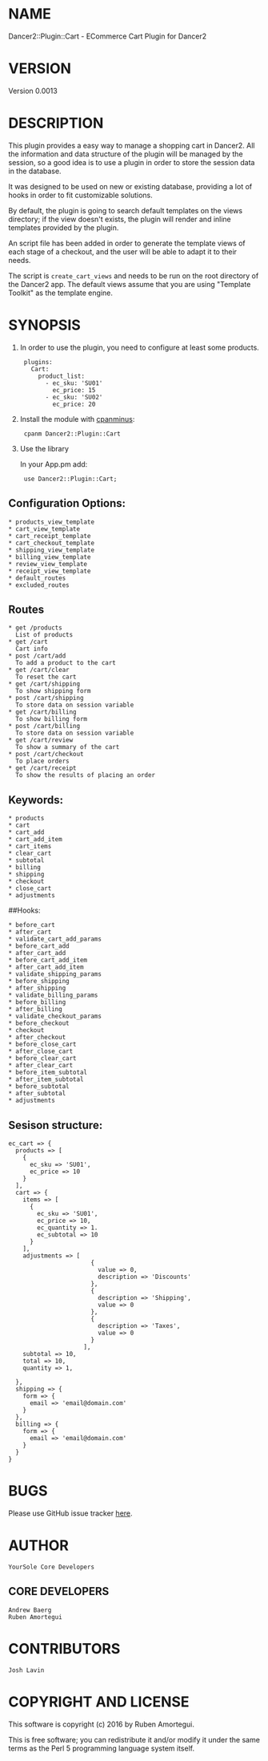 # NAME

Dancer2::Plugin::Cart - ECommerce Cart Plugin for Dancer2

# VERSION

Version 0.0013

# DESCRIPTION

This plugin provides a easy way to manage a shopping cart in Dancer2.
All the information and data structure of the plugin will be managed by
the session, so a good idea is to use a plugin in order to store the
session data in the database.

It was designed to be used on new or existing database, providing a lot
of hooks in order to fit customizable solutions.

By default, the plugin is going to search default templates on the views
directory; if the view doesn't exists, the plugin will render and inline
templates provided by the plugin.

An script file has been added in order to generate the template views
of each stage of a checkout, and the user will be able to adapt it to
their needs.

The script is `create_cart_views` and needs to be run on the root
directory of the Dancer2 app. The default views assume that you are
using "Template Toolkit" as the template engine.


# SYNOPSIS

1. In order to use the plugin, you need to configure at least some products.

        plugins:
          Cart:
            product_list:
              - ec_sku: 'SU01'
                ec_price: 15
              - ec_sku: 'SU02'
                ec_price: 20

2. Install the module with [cpanminus](https://cpanmin.us/):

        cpanm Dancer2::Plugin::Cart

3. Use the library

    In your App.pm add:

        use Dancer2::Plugin::Cart;


## Configuration Options:

    * products_view_template
    * cart_view_template
    * cart_receipt_template
    * cart_checkout_template
    * shipping_view_template
    * billing_view_template
    * review_view_template
    * receipt_view_template
    * default_routes
    * excluded_routes

## Routes
    * get /products
      List of products
    * get /cart
      Cart info
    * post /cart/add
      To add a product to the cart
    * get /cart/clear
      To reset the cart
    * get /cart/shipping
      To show shipping form
    * post /cart/shipping
      To store data on session variable
    * get /cart/billing
      To show billing form
    * post /cart/billing
      To store data on session variable
    * get /cart/review
      To show a summary of the cart
    * post /cart/checkout
      To place orders
    * get /cart/receipt
      To show the results of placing an order
      
## Keywords:

    * products
    * cart
    * cart_add
    * cart_add_item
    * cart_items
    * clear_cart
    * subtotal
    * billing
    * shipping
    * checkout
    * close_cart
    * adjustments

##Hooks:

    * before_cart
    * after_cart
    * validate_cart_add_params
    * before_cart_add
    * after_cart_add
    * before_cart_add_item
    * after_cart_add_item
    * validate_shipping_params
    * before_shipping
    * after_shipping
    * validate_billing_params
    * before_billing
    * after_billing
    * validate_checkout_params
    * before_checkout
    * checkout
    * after_checkout
    * before_close_cart
    * after_close_cart
    * before_clear_cart
    * after_clear_cart
    * before_item_subtotal
    * after_item_subtotal
    * before_subtotal
    * after_subtotal
    * adjustments


## Sesison structure:
```
ec_cart => {
  products => [
    {
      ec_sku => 'SU01',
      ec_price => 10
    }
  ],
  cart => {
    items => [
      {
        ec_sku => 'SU01',
        ec_price => 10,
        ec_quantity => 1.
        ec_subtotal => 10
      }
    ],
    adjustments => [
                       {
                         value => 0,
                         description => 'Discounts'
                       },
                       {
                         description => 'Shipping',
                         value => 0
                       },
                       {
                         description => 'Taxes',
                         value => 0
                       }
                     ],
    subtotal => 10,
    total => 10,
    quantity => 1,
    
  },
  shipping => {
    form => {
      email => 'email@domain.com'
    }
  },
  billing => {
    form => {
      email => 'email@domain.com'
    }
  }
}
```

# BUGS
Please use GitHub issue tracker
[here](https://github.com/YourSole/Cart/issues).

# AUTHOR

    YourSole Core Developers
##  CORE DEVELOPERS

    Andrew Baerg
    Ruben Amortegui

# CONTRIBUTORS

    Josh Lavin

# COPYRIGHT AND LICENSE

This software is copyright (c) 2016 by Ruben Amortegui.

This is free software; you can redistribute it and/or modify it under the same terms as the Perl 5 programming language system itself.
